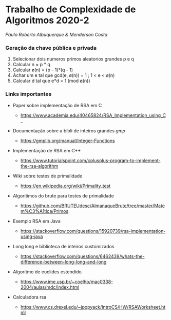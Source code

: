 # Trabalho de Complexidade de Algoritmos 2020-2
*Paulo Roberto Albuquerque & Menderson Costa*

### Geração da chave pública e privada
1. Selecionar dois numeros primos aleatorios grandes p e q
1. Calcular n = p * q
1. Calcular ø(n) = (p - 1)*(q - 1)
1. Achar um e tal que gcd(e, ø(n)) = 1 ; 1 < e < ø(n)
1. Calcular d tal que e*d = 1 (mod ø(n))

### Links importantes
- Paper sobre implementação de RSA em C
  - https://www.academia.edu/40465824/RSA_Implementation_using_C_

- Documentação sobre a bibli de inteiros grandes *gmp*
  - https://gmplib.org/manual/Integer-Functions

- Implementação de RSA em C++
  - https://www.tutorialspoint.com/cplusplus-program-to-implement-the-rsa-algorithm

- Wiki sobre testes de primalidade
  - https://en.wikipedia.org/wiki/Primality_test

- Algoritimos do brute para testes de primalidade
  - https://github.com/BRUTEUdesc/AlmanaqueBrute/tree/master/Matem%C3%A1tica/Primos

- Exemplo RSA em Java
  - https://stackoverflow.com/questions/15920739/rsa-implementation-using-java

- Long long e biblioteca de inteiros customizados
  - https://stackoverflow.com/questions/6462439/whats-the-difference-between-long-long-and-long

- Algoritmo de euclides estendido
  - https://www.ime.usp.br/~coelho/mac0338-2004/aulas/mdc/index.html

- Calculadora rsa
  - https://www.cs.drexel.edu/~jpopyack/IntroCS/HW/RSAWorksheet.html